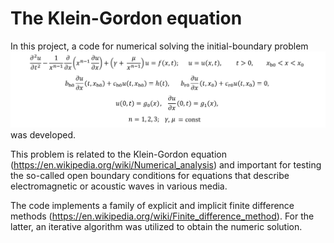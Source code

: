 # The Klein-Gordon equation
In this project, a code for numerical solving the initial-boundary problem
![ ](https://github.com/AndreyMaykov/The_Klein-Gordon_equation/blob/main/images/ibp_3.png)
was developed. 

This problem is related to the Klein-Gordon equation (https://en.wikipedia.org/wiki/Numerical_analysis) and important for testing the so-called open boundary conditions for equations that describe electromagnetic or acoustic waves in various media.

The code implements a family of explicit and implicit finite difference methods (https://en.wikipedia.org/wiki/Finite_difference_method). For the latter, an iterative algorithm was utilized to obtain the numeric solution. 
